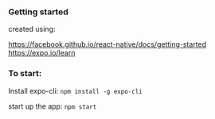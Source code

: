 ### Getting started

created using: 

https://facebook.github.io/react-native/docs/getting-started
https://expo.io/learn

### To start:

Install expo-cli:
`npm install -g expo-cli`

start up the app:
`npm start`


